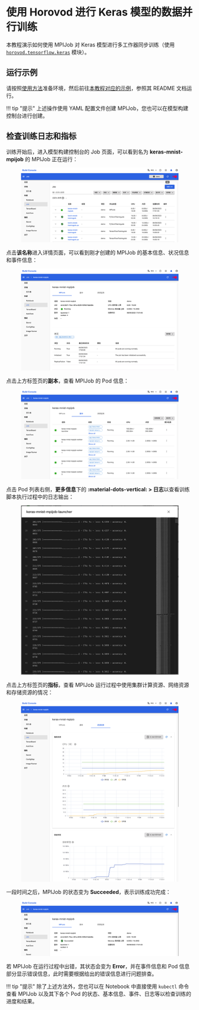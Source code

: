 # 使用 Horovod 进行 Keras 模型的数据并行训练

本教程演示如何使用 MPIJob 对 Keras 模型进行多工作器同步训练（使用 <a target="_blank" rel="noopener noreferrer" href="https://horovod.readthedocs.io/en/stable/api.html#module-horovod.tensorflow.keras">`horovod.tensorflow.keras`</a> 模块）。

## 运行示例

请按照<a target="_blank" rel="noopener noreferrer" href="https://github.com/t9k/tutorial-examples/blob/master/docs/README-zh.md#%E4%BD%BF%E7%94%A8%E6%96%B9%E6%B3%95">使用方法</a>准备环境，然后前往<a target="_blank" rel="noopener noreferrer" href="https://github.com/t9k/tutorial-examples/tree/master/job/mpijob/horovod-keras">本教程对应的示例</a>，参照其 README 文档运行。

!!! tip "提示"
    上述操作使用 YAML 配置文件创建 MPIJob，您也可以在模型构建控制台进行创建。

## 检查训练日志和指标

训练开始后，进入模型构建控制台的 Job 页面，可以看到名为 **keras-mnist-mpijob** 的 MPIJob 正在运行：

<figure class="screenshot">
    <img alt="running" src="../assets/tasks/run-distributed-training/horovod/multiworker-training-of-keras-model/running.png" class="screenshot"/>
</figure>

点击**该名称**进入详情页面，可以看到刚才创建的 MPIJob 的基本信息、状况信息和事件信息：

<figure class="screenshot">
    <img alt="details" src="../assets/tasks/run-distributed-training/horovod/multiworker-training-of-keras-model/details.png" class="screenshot"/>
</figure>

点击上方标签页的**副本**，查看 MPIJob 的 Pod 信息：

<figure class="screenshot">
    <img alt="replicas" src="../assets/tasks/run-distributed-training/horovod/multiworker-training-of-keras-model/replicas.png" class="screenshot"/>
</figure>

点击 Pod 列表右侧，**更多信息**下的 **:material-dots-vertical:&nbsp;> 日志**以查看训练脚本执行过程中的日志输出：

<figure class="screenshot">
    <img alt="view-log" src="../assets/tasks/run-distributed-training/horovod/multiworker-training-of-keras-model/view-log.png" class="screenshot"/>
</figure>

点击上方标签页的**指标**，查看 MPIJob 运行过程中使用集群计算资源、网络资源和存储资源的情况：

<figure class="screenshot">
    <img alt="replicas" src="../assets/tasks/run-distributed-training/horovod/multiworker-training-of-keras-model/metrics.png" class="screenshot"/>
</figure>

一段时间之后，MPIJob 的状态变为 **Succeeded**，表示训练成功完成：

<figure class="screenshot">
    <img alt="done" src="../assets/tasks/run-distributed-training/horovod/multiworker-training-of-keras-model/done.png" class="screenshot"/>
</figure>

若 MPIJob 在运行过程中出错，其状态会变为 **Error**，并在事件信息和 Pod 信息部分显示错误信息，此时需要根据给出的错误信息进行问题排查。

!!! tip "提示"
    除了上述方法外，您也可以在 Notebook 中直接使用 `kubectl` 命令查看 MPIJob 以及其下各个 Pod 的状态、基本信息、事件、日志等以检查训练的进度和结果。
